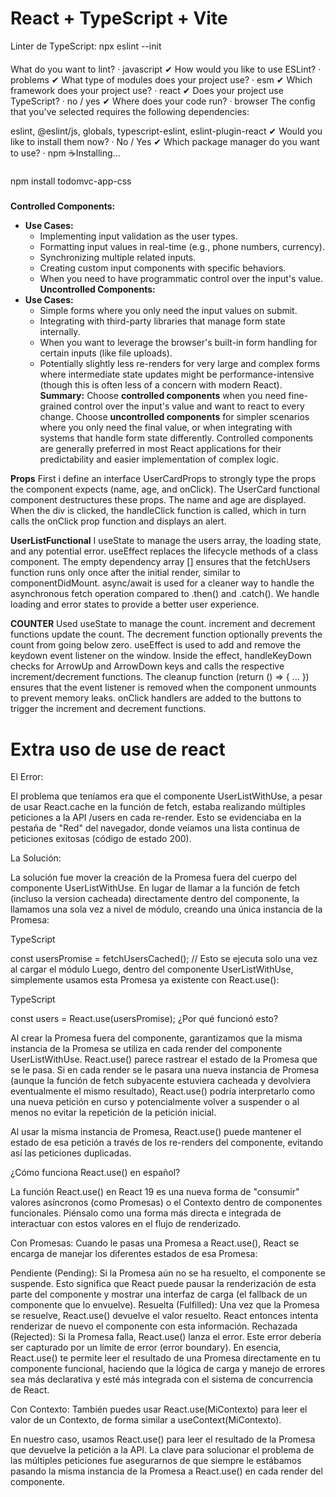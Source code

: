 # React + TypeScript + Vite
Linter de TypeScript:
npx eslint --init
####
   What do you want to lint? · javascript
  ✔ How would you like to use ESLint? · problems
  ✔ What type of modules does your project use? · esm
  ✔ Which framework does your project use? · react
  ✔ Does your project use TypeScript? · no / yes
  ✔ Where does your code run? · browser
  The config that you've selected requires the following dependencies:

  eslint, @eslint/js, globals, typescript-eslint, eslint-plugin-react
  ✔ Would you like to install them now? · No / Yes
  ✔ Which package manager do you want to use? · npm
  ☕️Installing...

###
  npm install todomvc-app-css
###
**Controlled Components:**

* **Use Cases:**
    * Implementing input validation as the user types.
    * Formatting input values in real-time (e.g., phone numbers, currency).
    * Synchronizing multiple related inputs.
    * Creating custom input components with specific behaviors.
    * When you need to have programmatic control over the input's value.
**Uncontrolled Components:**
* **Use Cases:**
    * Simple forms where you only need the input values on submit.
    * Integrating with third-party libraries that manage form state internally.
    * When you want to leverage the browser's built-in form handling for certain inputs (like file uploads).
    * Potentially slightly less re-renders for very large and complex forms where intermediate state updates might be performance-intensive (though this is often less of a concern with modern React).
**Summary:**
Choose **controlled components** when you need fine-grained control over the input's value and want to react to every change. Choose **uncontrolled components** for simpler scenarios where you only need the final value, or when integrating with systems that handle form state differently. Controlled components are generally preferred in most React applications for their predictability and easier implementation of complex logic.

**Props**
 First i define an interface UserCardProps to strongly type the props the component expects (name, age, and onClick).
  The UserCard functional component destructures these props.
  The name and age are displayed.
  When the div is clicked, the handleClick function is called, which in turn calls the onClick prop function and displays an alert.

**UserListFunctional**
I useState to manage the users array, the loading state, and any potential error.
useEffect replaces the lifecycle methods of a class component. The empty dependency array [] ensures that the fetchUsers function runs only once after the initial render, similar to componentDidMount.
async/await is used for a cleaner way to handle the asynchronous fetch operation compared to .then() and .catch().
We handle loading and error states to provide a better user experience.

**COUNTER**
Used useState to manage the count.
increment and decrement functions update the count. The decrement function optionally prevents the count from going below zero.
useEffect is used to add and remove the keydown event listener on the window.
Inside the effect, handleKeyDown checks for ArrowUp and ArrowDown keys and calls the respective increment/decrement functions.
The cleanup function (return () => { ... }) ensures that the event listener is removed when the component unmounts to prevent memory leaks.
onClick handlers are added to the buttons to trigger the increment and decrement functions.


# Extra uso de use de react

El Error:

El problema que teníamos era que el componente UserListWithUse, a pesar de usar React.cache en la función de fetch, estaba realizando múltiples peticiones a la API /users en cada re-render. Esto se evidenciaba en la pestaña de "Red" del navegador, donde veíamos una lista continua de peticiones exitosas (código de estado 200).

La Solución:

La solución fue mover la creación de la Promesa fuera del cuerpo del componente UserListWithUse. En lugar de llamar a la función de fetch (incluso la version cacheada) directamente dentro del componente, la llamamos una sola vez a nivel de módulo, creando una única instancia de la Promesa:

TypeScript

const usersPromise = fetchUsersCached(); // Esto se ejecuta solo una vez al cargar el módulo
Luego, dentro del componente UserListWithUse, simplemente usamos esta Promesa ya existente con React.use():

TypeScript

const users = React.use(usersPromise);
¿Por qué funcionó esto?

Al crear la Promesa fuera del componente, garantizamos que la misma instancia de la Promesa se utiliza en cada render del componente UserListWithUse. React.use() parece rastrear el estado de la Promesa que se le pasa. Si en cada render se le pasara una nueva instancia de Promesa (aunque la función de fetch subyacente estuviera cacheada y devolviera eventualmente el mismo resultado), React.use() podría interpretarlo como una nueva petición en curso y potencialmente volver a suspender o al menos no evitar la repetición de la petición inicial.

Al usar la misma instancia de Promesa, React.use() puede mantener el estado de esa petición a través de los re-renders del componente, evitando así las peticiones duplicadas.

¿Cómo funciona React.use() en español?

La función React.use() en React 19 es una nueva forma de "consumir" valores asíncronos (como Promesas) o el Contexto dentro de componentes funcionales. Piénsalo como una forma más directa e integrada de interactuar con estos valores en el flujo de renderizado.

Con Promesas: Cuando le pasas una Promesa a React.use(), React se encarga de manejar los diferentes estados de esa Promesa:

Pendiente (Pending): Si la Promesa aún no se ha resuelto, el componente se suspende. Esto significa que React puede pausar la renderización de esta parte del componente y mostrar una interfaz de carga (el fallback de un componente <Suspense> que lo envuelve).
Resuelta (Fulfilled): Una vez que la Promesa se resuelve, React.use() devuelve el valor resuelto. React entonces intenta renderizar de nuevo el componente con esta información.
Rechazada (Rejected): Si la Promesa falla, React.use() lanza el error. Este error debería ser capturado por un límite de error (error boundary).
En esencia, React.use() te permite leer el resultado de una Promesa directamente en tu componente funcional, haciendo que la lógica de carga y manejo de errores sea más declarativa y esté más integrada con el sistema de concurrencia de React.

Con Contexto: También puedes usar React.use(MiContexto) para leer el valor de un Contexto, de forma similar a useContext(MiContexto).

En nuestro caso, usamos React.use() para leer el resultado de la Promesa que devuelve la petición a la API. La clave para solucionar el problema de las múltiples peticiones fue asegurarnos de que siempre le estábamos pasando la misma instancia de la Promesa a React.use() en cada render del componente.